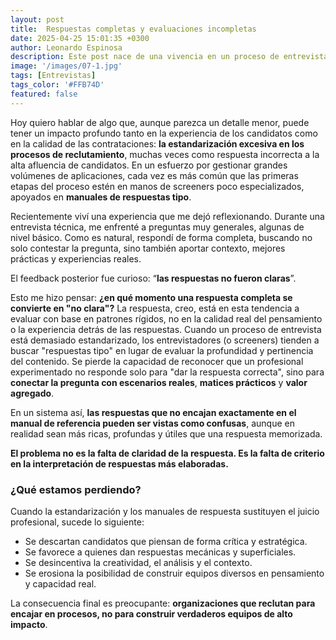 ```yaml
---
layout: post
title:  Respuestas completas y evaluaciones incompletas
date: 2025-04-25 15:01:35 +0300
author: Leonardo Espinosa
description: Este post nace de una vivencia en un proceso de entrevista. Al parecer, no sé nada de QA.
image: '/images/07-1.jpg'
tags: [Entrevistas]
tags_color: '#FFB74D'
featured: false
---
```


Hoy quiero hablar de algo que, aunque parezca un detalle menor, puede tener un impacto profundo tanto en la experiencia de los candidatos como en la calidad de las contrataciones: **la estandarización excesiva en los procesos de reclutamiento**, muchas veces como respuesta incorrecta a la alta afluencia de candidatos. En un esfuerzo por gestionar grandes volúmenes de aplicaciones, cada vez es más común que las primeras etapas del proceso estén en manos de screeners poco especializados, apoyados en **manuales de respuestas tipo**.

Recientemente viví una experiencia que me dejó reflexionando. Durante una entrevista técnica, me enfrenté a preguntas muy generales, algunas de nivel básico. Como es natural, respondí de forma completa, buscando no solo contestar la pregunta, sino también aportar contexto, mejores prácticas y experiencias reales.

El feedback posterior fue curioso: “**las respuestas no fueron claras**”.

Esto me hizo pensar: **¿en qué momento una respuesta completa se convierte en "no clara"?**
 La respuesta, creo, está en esta tendencia a evaluar con base en patrones rígidos, no en la calidad real del pensamiento o la experiencia detrás de las respuestas. Cuando un proceso de entrevista está demasiado estandarizado, los entrevistadores (o screeners) tienden a buscar "respuestas tipo" en lugar de evaluar la profundidad y pertinencia del contenido. Se pierde la capacidad de reconocer que un profesional experimentado no responde solo para "dar la respuesta correcta", sino para **conectar la pregunta con escenarios reales**, **matices prácticos** y **valor agregado**.

En un sistema así, **las respuestas que no encajan exactamente en el manual de referencia pueden ser vistas como confusas**, aunque en realidad sean más ricas, profundas y útiles que una respuesta memorizada.

**El problema no es la falta de claridad de la respuesta.
 Es la falta de criterio en la interpretación de respuestas más elaboradas.**



### ¿Qué estamos perdiendo?

Cuando la estandarización y los manuales de respuesta sustituyen el juicio profesional, sucede lo siguiente:

- Se descartan candidatos que piensan de forma crítica y estratégica.
- Se favorece a quienes dan respuestas mecánicas y superficiales.
- Se desincentiva la creatividad, el análisis y el contexto.
- Se erosiona la posibilidad de construir equipos diversos en pensamiento y capacidad real.

La consecuencia final es preocupante: **organizaciones que reclutan para encajar en procesos, no para construir verdaderos equipos de alto impacto**.




